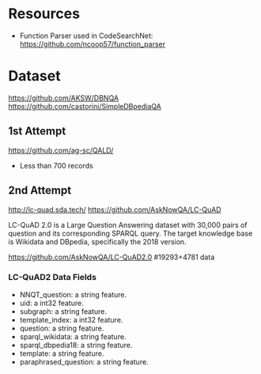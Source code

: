 # Resources

- Function Parser used in CodeSearchNet: https://github.com/ncoop57/function_parser

# Dataset

https://github.com/AKSW/DBNQA
https://github.com/castorini/SimpleDBpediaQA

## 1st Attempt

https://github.com/ag-sc/QALD/

- Less than 700 records

## 2nd Attempt

http://lc-quad.sda.tech/
https://github.com/AskNowQA/LC-QuAD

LC-QuAD 2.0 is a Large Question Answering dataset with 30,000 pairs of question and its corresponding SPARQL query. The target knowledge base is Wikidata and DBpedia, specifically the 2018 version.

https://github.com/AskNowQA/LC-QuAD2.0 #19293+4781 data

### LC-QuAD2 Data Fields

- NNQT_question: a string feature.
- uid: a int32 feature.
- subgraph: a string feature.
- template_index: a int32 feature.
- question: a string feature.
- sparql_wikidata: a string feature.
- sparql_dbpedia18: a string feature.
- template: a string feature.
- paraphrased_question: a string feature.